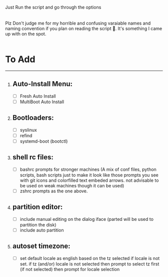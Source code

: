 Just Run the script and go through the options<br><br><br>
Plz Don't judge me for my horrible and confusing varaiable names and naming convention if you plan on reading the script 👀. It's something I came up with on the spot.
<br><br>

## <H1>To Add</H1>
-------------------

1) Auto-Install Menu:
   ------------------

	- [ ] Fresh Auto Install
	- [ ] MultiBoot Auto Install

2) Bootloaders:
   ------------
	- [ ] syslinux
	- [ ] refind
	- [ ] systemd-boot (bootctl)

3) shell rc files:
   ---------------
	- [ ] bashrc prompts for stronger machines (A mix of conf files, python scripts, bash scripts just to make it look like those prompts you see with git icons and colorfilled text embeded arrows. not advisable to be used on weak machines though it can be used)
	- [ ] zshrc prompts as the one above.

4) partition editor:
   -----------------
	- [ ] include manual editing on the dialog iface (parted will be used to partition the disk)
	- [ ] include auto partition

5) autoset timezone:
   -----------------
	- [ ] set default locale as english based on the tz selected if locale is not set. if tz (and/or) locale is not selected then prompt to select tz first (if not selected) then prompt for locale selection


